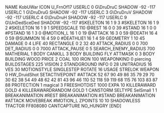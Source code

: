 NAME KobUWar
ICON U_FrnOf17
USERLC 0 G\DruDruC SHADOW -92 -117
USERLC 1 G\DruDruG SHADOW -92 -117
USERLC 3 G\DruDruV SHADOW -92 -117
USERLC 4 G\DruDruH SHADOW -92 -117
USERLC 			9 G\UnDedSceDed SHADOW -92 -117
#SKELETON               16 1 9 3
#SKELETON               16 1 9 2
#SKELETON               16 1 9 1
SPEEDSCALE 110
@REST      16 0 0 39
#STAND     16 1 0 0
#PSTAND    16 1 3 0
@MOTION_L  16 1 0 19
@ATTACK    16 3 0 59
@DEATH     16 4 0 59
@SUMMON     16 4 59 0 
#DEATHLIE1 16 1 4 59
GEOMETRY 1 10 45
DAMAGE   0 4
LIFE     40
RECTANGLE 0 2 32 40
ATTACK_RADIUS 0 0 700
DET_RADIUS 0 0 7000
ATTACK_PAUSE 0 5
SEARCH_ENEMY_RADIUS 700
MATHERIAL 1 BODY
CANKILL 3 BODY BUILDING FLY
ATTMASK 0 3 BODY BUILDING WOOD 
PRICE 2 COAL 100 IRON 100
WEAPONKIND 0 piercing
BUILDSTAGES 225
VISION 2
STANDGROUND
INFO 0 28
UNITRADIUS 16
VES 30
MOTIONSTYLE SINGLESTEP
ROTATE 16
USAGE STRELOK
WEAPON 0 HW_DruidShot
SETACTIVEPOINT #ATTACK 52 67 90 49 86 35 79 29 70 30 62 38 54 49 48 62 42 81 43 96 46 110 52 118 59 119 68 115 76 103 83 87 88
PROTECTION 1 magical 3
FREESHOTDIST 1000
EXPA 10
KILLERAWARD             GOLD 4
KILLERAWARDRANDOM       GOLD 1
CANSTORM
SELTYPE SelSmall 1 1
BREAKANIMATION 		#REST
BREAKANIMATION 		#STAND
BREAKANIMATION 		#ATTACK
MOVEBREAK 		#MOTION_L
ZPOINTS 10 10
SHADOWLESS
TFACTOR FF808080
CANTCAPTURE
NO_HUNGRY
[END]
